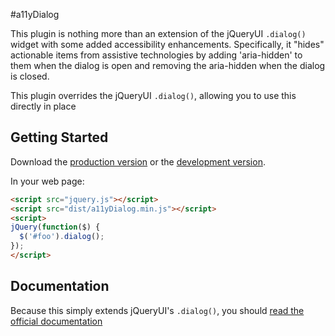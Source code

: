 #a11yDialog

This plugin is nothing more than an extension of the jQueryUI `.dialog()` widget with some added accessibility enhancements. Specifically, it "hides" actionable items from assistive technologies by adding 'aria-hidden' to them when the dialog is open and removing the aria-hidden when the dialog is closed.

This plugin overrides the jQueryUI `.dialog()`, allowing you to use this directly in place

## Getting Started

Download the [production version][min] or the [development version][max].

[min]: https://raw.github.com/karlgroves/a11yDialog/master/dist/a11yDialog.min.js
[max]: https://raw.github.com/karlgroves/a11yDialog/master/dist/a11yDialog.js

In your web page:

```html
<script src="jquery.js"></script>
<script src="dist/a11yDialog.min.js"></script>
<script>
jQuery(function($) {
  $('#foo').dialog(); 
});
</script>
```

## Documentation
Because this simply extends jQueryUI's `.dialog()`, you should [read the official documentation](http://jqueryui.com/dialog/) 
